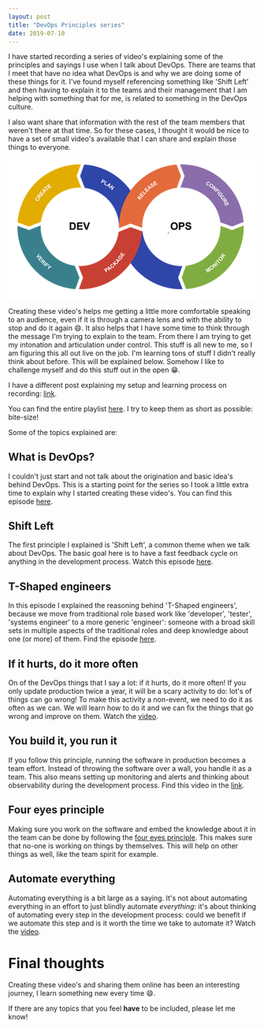 ```yaml
---
layout: post
title: "DevOps Principles series"
date: 2019-07-10
---
```


I have started recording a series of video's explaining some of the principles and sayings I use when I talk about DevOps. There are teams that I meet that have no idea what DevOps is and why we are doing some of these things for it. I've found myself referencing something like 'Shift Left' and then having to explain it to the teams and their management that I am helping with something that for me, is related to something in the DevOps culture.  

I also want share that information with the rest of the team members that weren't there at that time. So for these cases, I thought it would be nice to have a set of small video's available that I can share and explain those things to everyone. 

![DevOps Continues Cycle](/images/20190710/20190710_01_DevOps.png)

Creating these video's helps me getting a little more comfortable speaking to an audience, even if it is through a camera lens and with the ability to stop and do it again 😄. It also helps that I have some time to think through the message I'm trying to explain to the team. From there I am trying to get my intonation and articulation under control. This stuff is all new to me, so I am figuring this all out live on the job. I'm learning tons of stuff I didn't really think about before. This will be explained below. Somehow I like to challenge myself and do this stuff out in the open 😁.

I have a different post explaining my setup and learning process on recording: [link](https://rajbos.github.io/blog/2019/07/10/DevOps-Principles-series-recording-setup).

You can find the entire playlist [here](https://www.youtube.com/watch?v=eEB9h8mU8rY&list=PLXVVwOM8uv2wQyhQ7mB_Nv_iXyMuXf-GT). I try to keep them as short as possible: bite-size!

Some of the topics explained are:
## What is DevOps?
I couldn't just start and not talk about the origination and basic idea's behind DevOps. This is a starting point for the series so I took a little extra time to explain why I started creating these video's. You can find this episode [here](https://www.youtube.com/watch?v=eEB9h8mU8rY&list=PLXVVwOM8uv2wQyhQ7mB_Nv_iXyMuXf-GT&index=1).

## Shift Left
The first principle I explained is 'Shift Left', a common theme when we talk about DevOps. The basic goal here is to have a fast feedback cycle on anything in the development process. Watch this episode [here](https://www.youtube.com/watch?v=E4UD1dloNM8&list=PLXVVwOM8uv2wQyhQ7mB_Nv_iXyMuXf-GT&index=2).

## T-Shaped engineers
In this episode I explained the reasoning behind 'T-Shaped engineers', because we move from traditional role based work like 'developer', 'tester', 'systems engineer' to a more generic 'engineer': someone with a broad skill sets in multiple aspects of the traditional roles and deep knowledge about one (or more) of them. Find the episode [here](https://www.youtube.com/watch?v=E4UD1dloNM8&list=PLXVVwOM8uv2wQyhQ7mB_Nv_iXyMuXf-GT&index=3).

## If it hurts, do it more often
On of the DevOps things that I say a lot: if it hurts, do it more often! If you only update production twice a year, it will be a scary activity to do: lot's of things can go wrong! To make this activity a non-event, we need to do it as often as we can. We will learn how to do it and we can fix the things that go wrong and improve on them. Watch the [video](https://www.youtube.com/watch?v=E4UD1dloNM8&list=PLXVVwOM8uv2wQyhQ7mB_Nv_iXyMuXf-GT&index=4).

## You build it, you run it
If you follow this principle, running the software in production becomes a team effort. Instead of throwing the software over a wall, you handle it as a team. This also means setting up monitoring and alerts and thinking about observability during the development process. Find this video in the [link](https://www.youtube.com/watch?v=E4UD1dloNM8&list=PLXVVwOM8uv2wQyhQ7mB_Nv_iXyMuXf-GT&index=5).

## Four eyes principle
Making sure you work on the software and embed the knowledge about it in the team can be done by following the [four eyes principle](https://www.youtube.com/watch?v=E4UD1dloNM8&list=PLXVVwOM8uv2wQyhQ7mB_Nv_iXyMuXf-GT&index=6). This makes sure that no-one is working on things by themselves. This will help on other things as well, like the team spirit for example.

## Automate everything
Automating everything is a bit large as a saying. It's not about automating everything in an effort to just blindly automate *everything*: it's about thinking of automating every step in the development process: could we benefit if we automate this step and is it worth the time we take to automate it? Watch the [video](https://www.youtube.com/watch?v=E4UD1dloNM8&list=PLXVVwOM8uv2wQyhQ7mB_Nv_iXyMuXf-GT&index=7).


# Final thoughts
Creating these video's and sharing them online has been an interesting journey, I learn something new every time 😄.

If there are any topics that you feel **have** to be included, please let me know!